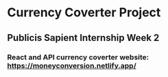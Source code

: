 # Currency Coverter Project

## Publicis Sapient Internship Week 2

### React and API currency coverter website: https://moneyconversion.netlify.app/
